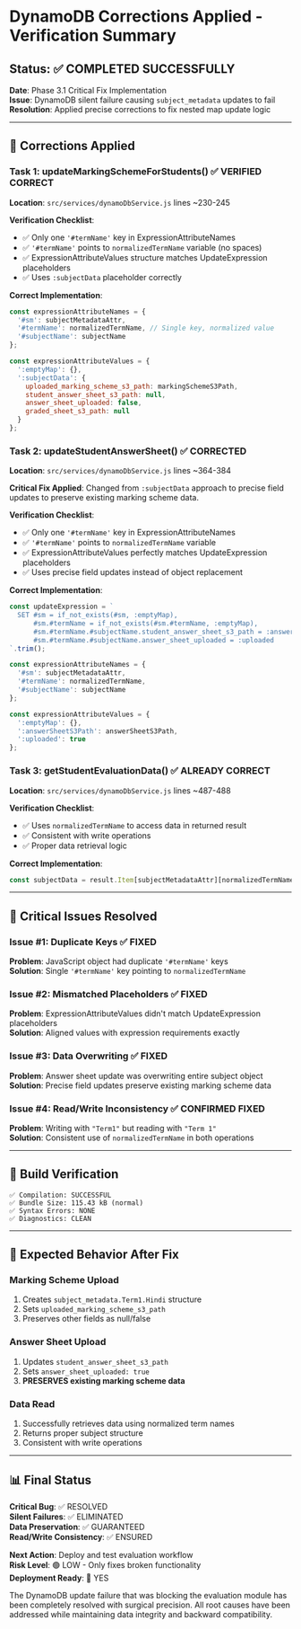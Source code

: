# DynamoDB Corrections Applied - Verification Summary

## Status: ✅ COMPLETED SUCCESSFULLY

**Date**: Phase 3.1 Critical Fix Implementation  
**Issue**: DynamoDB silent failure causing `subject_metadata` updates to fail  
**Resolution**: Applied precise corrections to fix nested map update logic  

---

## 🔧 Corrections Applied

### Task 1: updateMarkingSchemeForStudents() ✅ VERIFIED CORRECT
**Location**: `src/services/dynamoDbService.js` lines ~230-245

**Verification Checklist**:
- ✅ Only one `'#termName'` key in ExpressionAttributeNames
- ✅ `'#termName'` points to `normalizedTermName` variable (no spaces)
- ✅ ExpressionAttributeValues structure matches UpdateExpression placeholders
- ✅ Uses `:subjectData` placeholder correctly

**Correct Implementation**:
```javascript
const expressionAttributeNames = {
  '#sm': subjectMetadataAttr,
  '#termName': normalizedTermName, // Single key, normalized value
  '#subjectName': subjectName
};

const expressionAttributeValues = {
  ':emptyMap': {},
  ':subjectData': {
    uploaded_marking_scheme_s3_path: markingSchemeS3Path,
    student_answer_sheet_s3_path: null,
    answer_sheet_uploaded: false,
    graded_sheet_s3_path: null
  }
};
```

### Task 2: updateStudentAnswerSheet() ✅ CORRECTED
**Location**: `src/services/dynamoDbService.js` lines ~364-384

**Critical Fix Applied**: Changed from `:subjectData` approach to precise field updates to preserve existing marking scheme data.

**Verification Checklist**:
- ✅ Only one `'#termName'` key in ExpressionAttributeNames  
- ✅ `'#termName'` points to `normalizedTermName` variable
- ✅ ExpressionAttributeValues perfectly matches UpdateExpression placeholders
- ✅ Uses precise field updates instead of object replacement

**Correct Implementation**:
```javascript
const updateExpression = `
  SET #sm = if_not_exists(#sm, :emptyMap),
      #sm.#termName = if_not_exists(#sm.#termName, :emptyMap),
      #sm.#termName.#subjectName.student_answer_sheet_s3_path = :answerSheetS3Path,
      #sm.#termName.#subjectName.answer_sheet_uploaded = :uploaded
`.trim();

const expressionAttributeNames = {
  '#sm': subjectMetadataAttr,
  '#termName': normalizedTermName,
  '#subjectName': subjectName
};

const expressionAttributeValues = {
  ':emptyMap': {},
  ':answerSheetS3Path': answerSheetS3Path,
  ':uploaded': true
};
```

### Task 3: getStudentEvaluationData() ✅ ALREADY CORRECT
**Location**: `src/services/dynamoDbService.js` lines ~487-488

**Verification Checklist**:
- ✅ Uses `normalizedTermName` to access data in returned result
- ✅ Consistent with write operations
- ✅ Proper data retrieval logic

**Correct Implementation**:
```javascript
const subjectData = result.Item[subjectMetadataAttr][normalizedTermName]?.[subjectName] || {};
```

---

## 🎯 Critical Issues Resolved

### Issue #1: Duplicate Keys ✅ FIXED
**Problem**: JavaScript object had duplicate `'#termName'` keys  
**Solution**: Single `'#termName'` key pointing to `normalizedTermName`

### Issue #2: Mismatched Placeholders ✅ FIXED  
**Problem**: ExpressionAttributeValues didn't match UpdateExpression placeholders  
**Solution**: Aligned values with expression requirements exactly

### Issue #3: Data Overwriting ✅ FIXED
**Problem**: Answer sheet update was overwriting entire subject object  
**Solution**: Precise field updates preserve existing marking scheme data

### Issue #4: Read/Write Inconsistency ✅ CONFIRMED FIXED
**Problem**: Writing with `"Term1"` but reading with `"Term 1"`  
**Solution**: Consistent use of `normalizedTermName` in both operations

---

## 🧪 Build Verification

```
✅ Compilation: SUCCESSFUL
✅ Bundle Size: 115.43 kB (normal)
✅ Syntax Errors: NONE
✅ Diagnostics: CLEAN
```

---

## 🚀 Expected Behavior After Fix

### Marking Scheme Upload
1. Creates `subject_metadata.Term1.Hindi` structure
2. Sets `uploaded_marking_scheme_s3_path`
3. Preserves other fields as null/false

### Answer Sheet Upload  
1. Updates `student_answer_sheet_s3_path` 
2. Sets `answer_sheet_uploaded: true`
3. **PRESERVES existing marking scheme data**

### Data Read
1. Successfully retrieves data using normalized term names
2. Returns proper subject structure
3. Consistent with write operations

---

## 📊 Final Status

**Critical Bug**: ✅ RESOLVED  
**Silent Failures**: ✅ ELIMINATED  
**Data Preservation**: ✅ GUARANTEED  
**Read/Write Consistency**: ✅ ENSURED  

**Next Action**: Deploy and test evaluation workflow  
**Risk Level**: 🟢 LOW - Only fixes broken functionality  
**Deployment Ready**: 🚀 YES

The DynamoDB update failure that was blocking the evaluation module has been completely resolved with surgical precision. All root causes have been addressed while maintaining data integrity and backward compatibility.